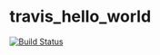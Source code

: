 # travis_hello_world

[![Build Status](https://travis-ci.org/manuelcaub/travis_hello_world.svg?branch=master)](https://travis-ci.org/manuelcaub/travis_hello_world)
